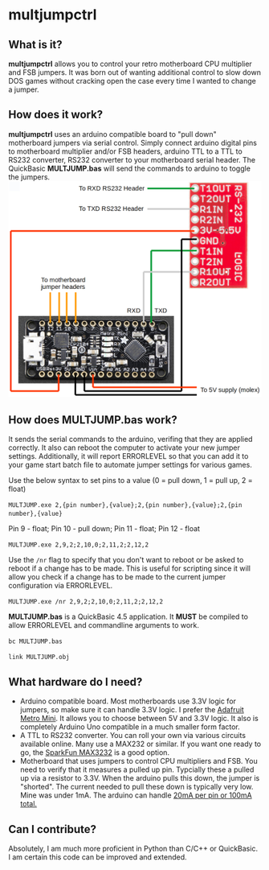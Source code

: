 # multjumpctrl
## What is it?
**multjumpctrl** allows you to control your retro motherboard CPU multiplier and FSB jumpers. It was born out of wanting additional control to slow down DOS games without cracking open the case every time I wanted to change a jumper.
## How does it work?
**multjumpctrl** uses an arduino compatible board to "pull down" motherboard jumpers via serial control. Simply connect arduino digital pins to motherboard multiplier and/or FSB headers, arduino TTL to a TTL to RS232 converter, RS232 converter to your motherboard serial header. The QuickBasic **MULTJUMP.bas** will send the commands to arduino to toggle the jumpers.
![alt text](https://github.com/lnxsrt/multjumpctrl/raw/master/multjump.png)
## How does MULTJUMP.bas work?
It sends the serial commands to the arduino, verifing that they are applied correctly. It also can reboot the computer to activate your new jumper settings. Additionally, it will report ERRORLEVEL so that you can add it to your game start batch file to automate jumper settings for various games.

Use the below syntax to set pins to a value (0 = pull down, 1 = pull up, 2 = float)

`MULTJUMP.exe 2,{pin number},{value};2,{pin number},{value};2,{pin number},{value}`

Pin 9 - float; Pin 10 - pull down; Pin 11 - float; Pin 12 - float

`MULTJUMP.exe 2,9,2;2,10,0;2,11,2;2,12,2`

Use the `/nr` flag to specify that you don't want to reboot or be asked to reboot if a change has to be made. This is useful for scripting since it will allow you check if a change has to be made to the current jumper configuration via ERRORLEVEL.

`MULTJUMP.exe /nr 2,9,2;2,10,0;2,11,2;2,12,2`

**MULTJUMP.bas** is a QuickBasic 4.5 application. It **MUST** be compiled to allow ERRORLEVEL and commandline arguments to work.

`bc MULTJUMP.bas`

`link MULTJUMP.obj`
## What hardware do I need?
- Arduino compatible board. Most motherboards use 3.3V logic for jumpers, so make sure it can handle 3.3V logic. I prefer the [Adafruit Metro Mini](https://www.adafruit.com/product/2590). It allows you to choose between 5V and 3.3V logic. It also is completely Arduino Uno compatible in a much smaller form factor.
- A TTL to RS232 converter. You can roll your own via various circuits available online. Many use a MAX232 or similar. If you want one ready to go, the [SparkFun MAX3232](https://www.sparkfun.com/products/11189) is a good option.
- Motherboard that uses jumpers to control CPU multipliers and FSB. You need to verify that it measures a pulled up pin. Typcially these a pulled up via a resistor to 3.3V. When the arduino pulls this down, the jumper is "shorted". The current needed to pull these down is typically very low. Mine was under 1mA. The arduino can handle [20mA per pin or 100mA total.](https://playground.arduino.cc/Main/ArduinoPinCurrentLimitations/)
## Can I contribute?
Absolutely, I am much more proficient in Python than C/C++ or QuickBasic. I am certain this code can be improved and extended.

